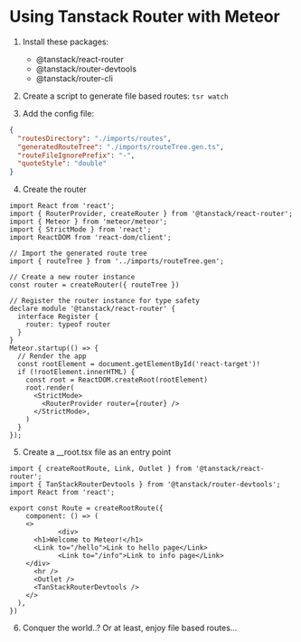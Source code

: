 # Using Tanstack Router with Meteor

1. Install these packages:
   * @tanstack/react-router
   * @tanstack/router-devtools
   * @tanstack/router-cli

2. Create a script to generate file based routes: `tsr watch`

3. Add the config file:

```./tsr.config.json
{
  "routesDirectory": "./imports/routes",
  "generatedRouteTree": "./imports/routeTree.gen.ts",
  "routeFileIgnorePrefix": "-",
  "quoteStyle": "double"
}
```

4. Create the router

```main.tsx
import React from 'react';
import { RouterProvider, createRouter } from '@tanstack/react-router';
import { Meteor } from 'meteor/meteor';
import { StrictMode } from 'react';
import ReactDOM from 'react-dom/client';

// Import the generated route tree
import { routeTree } from '../imports/routeTree.gen';

// Create a new router instance
const router = createRouter({ routeTree })

// Register the router instance for type safety
declare module '@tanstack/react-router' {
  interface Register {
    router: typeof router
  }
}
Meteor.startup(() => {
  // Render the app
  const rootElement = document.getElementById('react-target')!
  if (!rootElement.innerHTML) {
    const root = ReactDOM.createRoot(rootElement)
    root.render(
      <StrictMode>
        <RouterProvider router={router} />
      </StrictMode>,
    )
  }
});

```

5. Create a __root.tsx file as an entry point

```./imports/routes/__root.tsx
import { createRootRoute, Link, Outlet } from '@tanstack/react-router';
import { TanStackRouterDevtools } from '@tanstack/router-devtools';
import React from 'react';

export const Route = createRootRoute({
	component: () => (
    <>
			<div>
      <h1>Welcome to Meteor!</h1>
      <Link to="/hello">Link to hello page</Link>
			<Link to="/info">Link to info page</Link>
    </div>
      <hr />
      <Outlet />
      <TanStackRouterDevtools />
    </>
  ),
})
```

6. Conquer the world..? Or at least, enjoy file based routes...